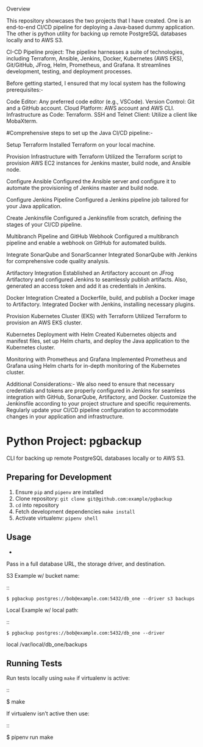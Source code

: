 Overview

This repository showcases the two projects that I have created. One is an end-to-end CI/CD pipeline for deploying a Java-based dummy application. The other is python utility for backing up remote PostgreSQL databases locally and to AWS S3. 

CI-CD Pipeline project:
The pipeline harnesses a suite of technologies, including Terraform, Ansible, Jenkins, Docker, Kubernetes (AWS EKS), Git/GitHub, JFrog, Helm, Prometheus, and Grafana. It streamlines development, testing, and deployment processes.

Before getting started, I ensured that my local system has the following prerequisites:-

Code Editor: Any preferred code editor (e.g., VSCode). Version Control: Git and a GitHub account. Cloud Platform: AWS account and AWS CLI. Infrastructure as Code: Terraform. SSH and Telnet Client: Utilize a client like MobaXterm.

#Comprehensive steps to set up the Java CI/CD pipeline:-

Setup Terraform Installed Terraform on your local machine.

Provision Infrastructure with Terraform Utilized the Terraform script to provision AWS EC2 instances for Jenkins master, build node, and Ansible node.

Configure Ansible Configured the Ansible server and configure it to automate the provisioning of Jenkins master and build node.

Configure Jenkins Pipeline Configured a Jenkins pipeline job tailored for your Java application.

Create Jenkinsfile Configured a Jenkinsfile from scratch, defining the stages of your CI/CD pipeline.

Multibranch Pipeline and GitHub Webhook Configured a multibranch pipeline and enable a webhook on GitHub for automated builds.

Integrate SonarQube and SonarScanner Integrated SonarQube with Jenkins for comprehensive code quality analysis.

Artifactory Integration Established an Artifactory account on JFrog Artifactory and configured Jenkins to seamlessly publish artifacts. Also, generated an access token and add it as credentials in Jenkins.

Docker Integration Created a Dockerfile, build, and publish a Docker image to Artifactory. Integrated Docker with Jenkins, installing necessary plugins.

Provision Kubernetes Cluster (EKS) with Terraform Utilized Terraform to provision an AWS EKS cluster.

Kubernetes Deployment with Helm Created Kubernetes objects and manifest files, set up Helm charts, and deploy the Java application to the Kubernetes cluster.

Monitoring with Prometheus and Grafana Implemented Prometheus and Grafana using Helm charts for in-depth monitoring of the Kubernetes cluster.

Additional Considerations:- We also need to ensure that necessary credentials and tokens are properly configured in Jenkins for seamless integration with GitHub, SonarQube, Artifactory, and Docker. Customize the Jenkinsfile according to your project structure and specific requirements. Regularly update your CI/CD pipeline configuration to accommodate changes in your application and infrastructure.

Python Project:
pgbackup
========

CLI for backing up remote PostgreSQL databases locally or to AWS S3.

Preparing for Development
-------------------------

1. Ensure ``pip`` and ``pipenv`` are installed
2. Clone repository: ``git clone git@github.com:example/pgbackup``
3. ``cd`` into repository
4. Fetch development dependencies ``make install``
5. Activate virtualenv: ``pipenv shell``

Usage
----
-
Pass in a full database URL, the storage driver, and destination.

S3 Example w/ bucket name:

 ::

    $ pgbackup postgres://bob@example.com:5432/db_one --driver s3 backups

Local Example w/ local path:

 ::

    $ pgbackup postgres://bob@example.com:5432/db_one --driver

local /var/local/db_one/backups

Running Tests
-------------

Run tests locally using ``make`` if virtualenv is active:

::

$ make 

If virtualenv isn’t active then use:

::

 $ pipenv run make
